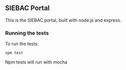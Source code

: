 ## SIEBAC Portal

This is the SIEBAC portal, built with node.js and express. 


### Running the tests

To run the tests:

```npm test```

Npm tests will run with mocha
